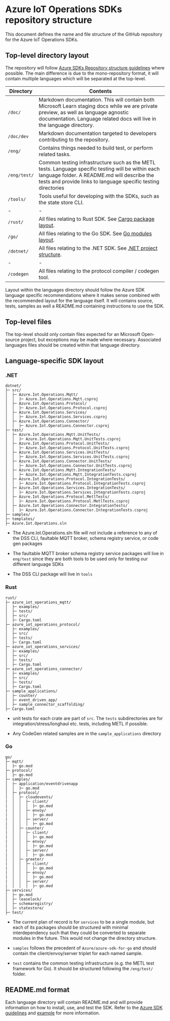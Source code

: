 # Azure IoT Operations SDKs repository structure

This document defines the name and file structure of the GitHub repository for the Azure IoT Operations SDKs.

## Top-level directory layout

The repository will follow [Azure SDKs Repository structure guidelines](https://azure.github.io/azure-sdk/policies_repostructure.html) where possible. The main difference is due to the mono-repository format, it will contain multiple languages which will be separated at the top-level.

| Directory | Contents |
|-|-|
| `/doc/` | Markdown documentation. This will contain both Microsoft Learn staging docs while we are private preview, as well as language agnostic documentation. Language related docs will live in the language directory. |
| `/doc/dev` | Markdown documentation targeted to developers contributing to the repository. |
| `/eng/` | Contains things needed to build test, or perform related tasks. |
| `/eng/test/` | Common testing infrastructure such as the METL tests. Language specific testing will be within each language folder. A README.md will describe the tests and provide links to language specific testing directories |
| `/tools/` | Tools useful for developing with the SDKs, such as the state store CLI. |
|-|-|
| `/rust/` | All files relating to Rust SDK. See [Cargo package layout](https://doc.rust-lang.org/cargo/guide/project-layout.html). | 
| `/go/` | All files relating to the Go SDK. See [Go modules layout](https://go.dev/doc/modules/layout). |
| `/dotnet/` | All files relating to the .NET SDK. See [.NET project structure](https://learn.microsoft.com/dotnet/core/porting/project-structure). |
|-|-|
| `/codegen` | All files relating to the protocol compiler / codegen tool. |

Layout within the languages directory should follow the Azure SDK language specific recommendations where it makes sense combined with the recommended layout for the language itself. It will contains source, tests, samples as well a README.md containing instructions to use the SDK.

## Top-level files

The top-level should only contain files expected for an Microsoft Open-source project, but exceptions may be made where necessary. Associated languages files should be created within that language directory.

## Language-specific SDK layout

### .NET

```
dotnet/
├─ src/
│  ├─ Azure.Iot.Operations.Mqtt/
│  │  ├─ Azure.Iot.Operations.Mqtt.csproj
│  ├─ Azure.Iot.Operations.Protocol/
│  │  ├─ Azure.Iot.Operations.Protocol.csproj
│  ├─ Azure.Iot.Operations.Services/
│  │  ├─ Azure.Iot.Operations.Services.csproj
│  ├─ Azure.Iot.Operations.Connector/
│  │  ├─ Azure.Iot.Operations.Connector.csproj
├─ test/
│  ├─ Azure.Iot.Operations.Mqtt.UnitTests/
│  │  ├─ Azure.Iot.Operations.Mqtt.UnitTests.csproj
│  ├─ Azure.Iot.Operations.Protocol.UnitTests/
│  │  ├─ Azure.Iot.Operations.Protocol.UnitTests.csproj
│  ├─ Azure.Iot.Operations.Services.UnitTests/
│  │  ├─ Azure.Iot.Operations.Services.UnitTests.csproj
│  ├─ Azure.Iot.Operations.Connector.UnitTests/
│  │  ├─ Azure.Iot.Operations.Connector.UnitTests.csproj
│  ├─ Azure.Iot.Operations.Mqtt.IntegrationTests/
│  │  ├─ Azure.Iot.Operations.Mqtt.IntegrationTests.csproj
│  ├─ Azure.Iot.Operations.Protocol.IntegrationTests/
│  │  ├─ Azure.Iot.Operations.Protocol.IntegrationTests.csproj
│  ├─ Azure.Iot.Operations.Services.IntegrationTests/
│  │  ├─ Azure.Iot.Operations.Services.IntegrationTests.csproj
│  ├─ Azure.Iot.Operations.Protocol.MetlTests/
│  │  ├─ Azure.Iot.Operations.Protocol.MetlTests.csproj
│  ├─ Azure.Iot.Operations.Connector.IntegrationTests/
│  │  ├─ Azure.Iot.Operations.Connector.IntegrationTests.csproj
├─ samples/
├─ templates/
├─ Azure.Iot.Operations.sln
```

* The Azure.Iot.Operations.sln file will not include a reference to any of the DSS CLI, faultable MQTT broker, schema registry service, or code gen packages

* The faultable MQTT broker schema registry service packages will live in ```eng/test``` since they are both tools to be used only for testing our different language SDKs

* The DSS CLI package will live in `tools`

### Rust

```
rust/
├─ azure_iot_operations_mqtt/
│  ├─ examples/
│  ├─ tests/
│  ├─ src/
│  ├─ Cargo.toml
├─ azure_iot_operations_protocol/
│  ├─ examples/
│  ├─ src/
│  ├─ tests/
│  ├─ Cargo.toml
├─ azure_iot_operations_services/
│  ├─ examples/
│  ├─ src/
│  ├─ tests/
│  ├─ Cargo.toml
├─ azure_iot_operations_connector/
│  ├─ examples/
│  ├─ src/
│  ├─ tests/
│  ├─ Cargo.toml
├─ sample_applications/
│  ├─ counter/
│  ├─ event_driven_app/
│  ├─ sample_connector_scaffolding/
├─ Cargo.toml
```
* unit tests for each crate are part of `src`. The `tests` subdirectories are for integration/stress/longhaul etc. tests, including METL if possible.

* Any CodeGen related samples are in the `sample_applications` directory

<!-- TODO: Add reference to stub schema registry service and state store cli tool -->

### Go
```
go/
├─ mqtt/
│  ├─ go.mod
├─ protocol/
│  ├─ go.mod
├─ samples/
│  ├─ application/eventdrivenapp
│  │  ├─ go.mod
│  ├─ protocol/
│  │  ├─ cloudevents/
|  │  │  ├─ client/
|  │  │  │  ├─ go.mod
|  │  │  ├─ envoy/
|  │  │  │  ├─ go.mod
|  │  │  ├─ server/
|  │  │  │  ├─ go.mod
│  │  ├─ counter/
|  │  │  ├─ client/
|  │  │  │  ├─ go.mod
|  │  │  ├─ envoy/
|  │  │  │  ├─ go.mod
|  │  │  ├─ server/
|  │  │  │  ├─ go.mod
│  │  ├─ greeter/
|  │  │  ├─ client/
|  │  │  │  ├─ go.mod
|  │  │  ├─ envoy/
|  │  │  │  ├─ go.mod
|  │  │  ├─ server/
|  │  │  │  ├─ go.mod
├─ services/
│  ├─ go.mod
│  ├─ leaselock/
│  ├─ schemaregistry/
│  ├─ statestore/
├─ test/
```
* The current plan of record is for `services` to be a single module, but each of its packages should be structured with minimal interdependency such that they could be converted to separate modules in the future. This would not change the directory structure.

* `samples` follows the precedent of `Azure/azure-sdk-for-go` and should contain the client/envoy/server triplet for each named sample.

* `test` contains the common testing infrastructure (e.g. the METL test framework for Go). It should be structured following the `/eng/test/` folder.

## README.md format

Each language directory will contain README.md and will provide information on how to install, use, and test the SDK. Refer to the [Azure SDK guidelines](https://azure.github.io/azure-sdk/general_documentation.html) and [example](https://github.com/Azure/azure-sdk/blob/main/docs/policies/README-EXAMPLE.md) for more information.
 
